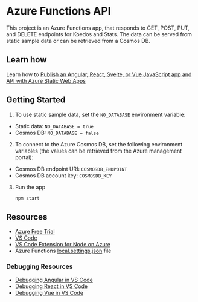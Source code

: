 # Azure Functions API

This project is an Azure Functions app, that responds to GET, POST, PUT, and DELETE endpoints for Koedos and Stats.
The data can be served from static sample data or can be retrieved from a Cosmos DB.

## Learn how

Learn how to [Publish an Angular, React, Svelte, or Vue JavaScript app and API with Azure Static Web Apps](https://docs.microsoft.com/en-us/learn/modules/publish-app-service-static-web-app-api/?ocid=aid3015985_ThankYou_DevComm&eventId=JSConf.BE_1KFY26YyJEBg)

## Getting Started

1. To use static sample data, set the ```NO_DATABASE``` environment variable:

  - Static data: ```NO_DATABASE = true```
  - Cosmos DB: ```NO_DATABASE = false```

2. To connect to the Azure Cosmos DB, set the following environment variables (the values can be retrieved from the Azure management portal):

  - Cosmos DB endpoint URI: ```COSMOSDB_ENDPOINT```
  - Cosmos DB account key: ```COSMOSDB_KEY```

3. Run the app

   ```bash
   npm start
   ```

## Resources

- [Azure Free Trial](https://azure.microsoft.com/en-us/free/?ocid=aid3015985_ThankYou_DevComm&eventId=JSConf.BE_1KFY26YyJEBg)
- [VS Code](https://code.visualstudio.com?ocid=aid3015985_ThankYou_DevComm&eventId=JSConf.BE_1KFY26YyJEBg)
- [VS Code Extension for Node on Azure](https://marketplace.visualstudio.com/items?itemName=ms-vscode.vscode-node-azure-pack&ocid=aid3015985_ThankYou_DevComm&eventId=JSConf.BE_1KFY26YyJEBg)
- Azure Functions [local.settings.json](https://docs.microsoft.com/en-us/azure/azure-functions/functions-run-local#local-settings-file?ocid=aid3015985_ThankYou_DevComm&eventId=JSConf.BE_1KFY26YyJEBg) file

### Debugging Resources

- [Debugging Angular in VS Code](https://code.visualstudio.com/docs/nodejs/angular-tutorial?ocid=aid3015985_ThankYou_DevComm&eventId=JSConf.BE_1KFY26YyJEBg)
- [Debugging React in VS Code](https://code.visualstudio.com/docs/nodejs/reactjs-tutorial?ocid=aid3015985_ThankYou_DevComm&eventId=JSConf.BE_1KFY26YyJEBg)
- [Debugging Vue in VS Code](https://code.visualstudio.com/docs/nodejs/vuejs-tutorial?ocid=aid3015985_ThankYou_DevComm&eventId=JSConf.BE_1KFY26YyJEBg)
